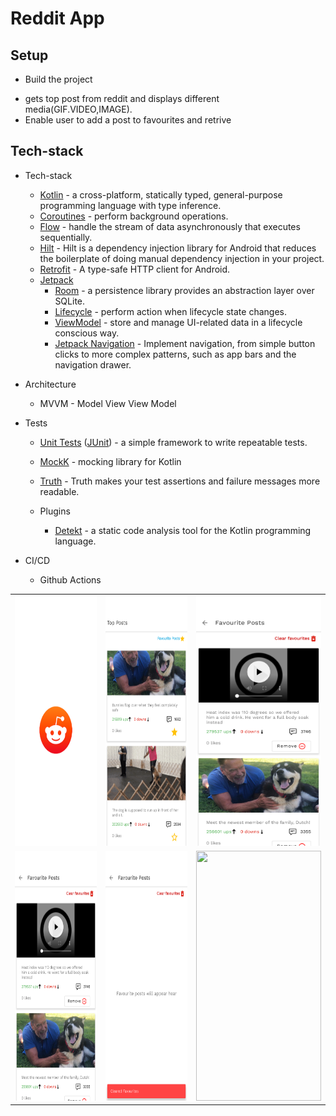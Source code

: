 # Reddit App

## Setup

 - Build the project

* gets top post from reddit and displays different media(GIF.VIDEO,IMAGE).
* Enable user to add a post to favourites and retrive

## Tech-stack

* Tech-stack
    * [Kotlin](https://kotlinlang.org/) - a cross-platform, statically typed, general-purpose programming language with type inference.
    * [Coroutines](https://kotlinlang.org/docs/reference/coroutines-overview.html) - perform background operations.
    * [Flow](https://kotlinlang.org/docs/reference/coroutines/flow.html) - handle the stream of data asynchronously that executes sequentially.
    * [Hilt](https://developer.android.com/training/dependency-injection/hilt-android) - Hilt is a dependency injection library for Android that reduces the boilerplate of doing manual dependency injection in your project.
    * [Retrofit](https://square.github.io/retrofit/) - A type-safe HTTP client for Android.
    * [Jetpack](https://developer.android.com/jetpack)
        * [Room](https://developer.android.com/topic/libraries/architecture/room) - a persistence library provides an abstraction layer over SQLite.
        * [Lifecycle](https://developer.android.com/topic/libraries/architecture/lifecycle) - perform action when lifecycle state changes.
        * [ViewModel](https://developer.android.com/topic/libraries/architecture/viewmodel) - store and manage UI-related data in a lifecycle conscious way.
        * [Jetpack Navigation](https://developer.android.com/guide/navigation/navigation-getting-started) -  Implement navigation, from simple button clicks to more complex patterns, such as app bars and the navigation drawer.

* Architecture
    * MVVM - Model View View Model
* Tests
    * [Unit Tests](https://en.wikipedia.org/wiki/Unit_testing) ([JUnit](https://junit.org/junit4/)) - a simple framework to write repeatable tests.
    * [MockK](https://github.com/mockk) - mocking library for Kotlin
    * [Truth](https://github.com/google/truth) - Truth makes your test assertions and failure messages more readable.

  * Plugins
      * [Detekt](https://github.com/detekt/detekt) - a static code analysis tool for the Kotlin programming language.

* CI/CD
    * Github Actions
    
<table>
<tr>
<td>
<img  width="200" height="400" src="./screenshort/5.png"/>
</td>
<td>
<img  width="200" height="400" src="./screenshort/1.png"/>
</td>
<td>
<img  width="200" height="400" src="./screenshort/3.png"/>
</td>
</tr>

<tr>
<td>
<img  width="200" height="400" src="./screenshort/3.png"/>
</td>
<td>
<img  width="200" height="400" src="./screenshort/4.png"/>
</td>
<td>
<img  width="200" height="400" src="./screenshort/12.png"/>
</td>
</table>



